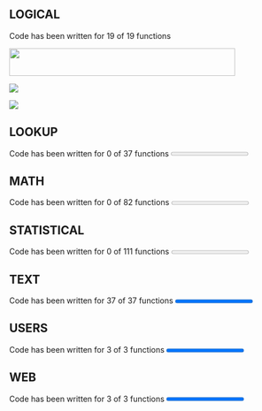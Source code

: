 ## LOGICAL
Code has been written for 19 of 19 functions

<img src='https://geps.dev/progress/10?dangerColor=800000&warningColor=ff9900&successColor=006600' width=90% height=50px>

![](https://geps.dev/progress/50?dangerColor=800000&warningColor=ff9900&successColor=006600)

![](https://geps.dev/progress/75?dangerColor=800000&warningColor=ff9900&successColor=006600)

## LOOKUP
Code has been written for 0 of 37 functions
<progress value=0 max=37></progress>
## MATH
Code has been written for 0 of 82 functions
<progress value=0 max=82></progress>
## STATISTICAL
Code has been written for 0 of 111 functions
<progress value=0 max=111></progress>
## TEXT
Code has been written for 37 of 37 functions
<progress value=37 max=37></progress>
## USERS
Code has been written for 3 of 3 functions
<progress value=3 max=3></progress>
## WEB
Code has been written for 3 of 3 functions
<progress value=3 max=3></progress>

